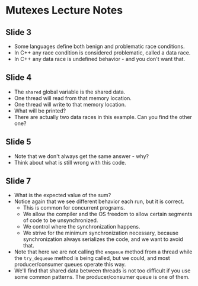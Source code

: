 Mutexes Lecture Notes
=====================
Slide 3
-------
* Some languages define both benign and problematic race conditions.
* In C++ any race condition is considered problematic, called a data race.
* In C++ any data race is undefined behavior - and you don't want that.

Slide 4
-------
* The `shared` global variable is the shared data.
* One thread will read from that memory location.
* One thread will write to that memory location.
* What will be printed?
* There are actually two data races in this example. Can you find the other one?

Slide 5
-------
* Note that we don't always get the same answer - why?
* Think about what is still wrong with this code.

Slide 7
-------
* What is the expected value of the sum?
* Notice again that we see different behavior each run, but it is correct.
  * This is common for concurrent programs.
  * We allow the compiler and the OS freedom to allow certain segments of code to be unsynchronized.
  * We control where the synchronization happens.
  * We strive for the minimum synchronization necessary, because synchronization always serializes the code, and we want to avoid that.
* Note that here we are not calling the `enqueue` method from a thread while the `try_dequeue` method is being called, but we could, and most producer/consumer queues operate this way.
* We'll find that shared data between threads is not too difficult if you use some common patterns. The producer/consumer queue is one of them.
